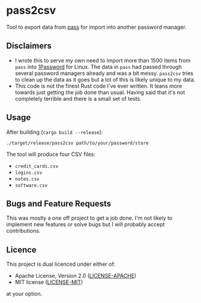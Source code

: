 pass2csv
========

Tool to export data from [pass] for import into another password manager.

Disclaimers
-----------

* I wrote this to serve my own need to import more than 1500 items from `pass`
  into [1Password] for Linux. The data in `pass` had passed through several
  password managers already and was a bit messy. `pass2csv` tries to clean up
  the data as it goes but a lot of this is likely unique to my data.
* This code is not the finest Rust code I've ever written. It leans more towards
  just getting the job done than usual. Having said that it's not completely 
  terrible and there is a small set of tests.

Usage
-----

After building (`cargo build --release`):

    ./target/release/pass2csv path/to/your/password/store

The tool will produce four CSV files:

* `credit_cards.csv`
* `logins.csv`
* `notes.csv`
* `software.csv`

Bugs and Feature Requests
-------------------------

This was mostly a one off project to get a job done. I'm not likely to
implement new features or solve bugs but I will probably accept contributions.

Licence
-------

This project is dual licenced under either of:

- Apache License, Version 2.0 ([LICENSE-APACHE](https://github.com/wezm/frond/blob/master/LICENSE-APACHE))
- MIT license ([LICENSE-MIT](https://github.com/wezm/frond/blob/master/LICENSE-MIT))

at your option.

[pass]: https://www.passwordstore.org/
[1Password]: https://1password.com/

